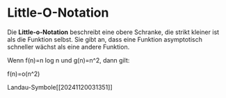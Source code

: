 # Little-O-Notation
Die **Little-o-Notation** beschreibt eine obere Schranke, die strikt kleiner ist als die Funktion selbst. Sie gibt an, dass eine Funktion asymptotisch schneller wächst als eine andere Funktion.

Wenn f(n)=n log n und g(n)=n^2, dann gilt:

f(n)=o(n^2)

Landau-Symbole[[20241120031351]]